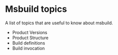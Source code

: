 # Msbuild topics

A list of topics that are useful to know about msbuild.

- Product Versions
- Product Structure
- Build definitions
- Build invocation
